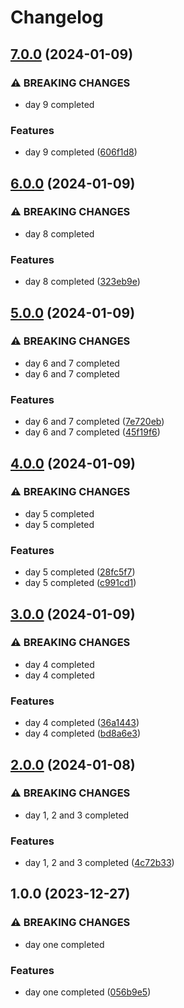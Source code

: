 # Changelog

## [7.0.0](https://github.com/sergiorgiraldo/AdventOfCode2021/compare/v6.0.0...v7.0.0) (2024-01-09)


### ⚠ BREAKING CHANGES

* day 9 completed

### Features

* day 9 completed ([606f1d8](https://github.com/sergiorgiraldo/AdventOfCode2021/commit/606f1d89f8a9ab5ead15a06dd29e205a4c32c835))

## [6.0.0](https://github.com/sergiorgiraldo/AdventOfCode2021/compare/v5.0.0...v6.0.0) (2024-01-09)


### ⚠ BREAKING CHANGES

* day 8 completed

### Features

* day 8 completed ([323eb9e](https://github.com/sergiorgiraldo/AdventOfCode2021/commit/323eb9e80eb8e04f68a2b612226815a33494f1e1))

## [5.0.0](https://github.com/sergiorgiraldo/AdventOfCode2021/compare/v4.0.0...v5.0.0) (2024-01-09)


### ⚠ BREAKING CHANGES

* day 6 and 7 completed
* day 6 and 7 completed

### Features

* day 6 and 7 completed ([7e720eb](https://github.com/sergiorgiraldo/AdventOfCode2021/commit/7e720ebaefdb43c5a5a92e3244405a121b5e5918))
* day 6 and 7 completed ([45f19f6](https://github.com/sergiorgiraldo/AdventOfCode2021/commit/45f19f6e98ea9f41dd98fe5499abe043eaca9965))

## [4.0.0](https://github.com/sergiorgiraldo/AdventOfCode2021/compare/v3.0.0...v4.0.0) (2024-01-09)


### ⚠ BREAKING CHANGES

* day 5 completed
* day 5 completed

### Features

* day 5 completed ([28fc5f7](https://github.com/sergiorgiraldo/AdventOfCode2021/commit/28fc5f7d4739720dca84cb245e8e35053a3acde3))
* day 5 completed ([c991cd1](https://github.com/sergiorgiraldo/AdventOfCode2021/commit/c991cd180feb0d5ae234a69a723bbc002b96ea89))

## [3.0.0](https://github.com/sergiorgiraldo/AdventOfCode2021/compare/v2.0.0...v3.0.0) (2024-01-09)


### ⚠ BREAKING CHANGES

* day 4 completed
* day 4 completed

### Features

* day 4 completed ([36a1443](https://github.com/sergiorgiraldo/AdventOfCode2021/commit/36a1443cce9bc6de7223817d71fc318e3402e2e9))
* day 4 completed ([bd8a6e3](https://github.com/sergiorgiraldo/AdventOfCode2021/commit/bd8a6e3a06d3de268adbc0aeeeee03aa3fc51948))

## [2.0.0](https://github.com/sergiorgiraldo/AdventOfCode2021/compare/v1.0.0...v2.0.0) (2024-01-08)


### ⚠ BREAKING CHANGES

* day 1, 2 and 3 completed

### Features

* day 1, 2 and 3 completed ([4c72b33](https://github.com/sergiorgiraldo/AdventOfCode2021/commit/4c72b33eb308e3e6cd49b91fd561f7aab5ae5b95))

## 1.0.0 (2023-12-27)


### ⚠ BREAKING CHANGES

* day one completed

### Features

* day one completed ([056b9e5](https://github.com/sergiorgiraldo/AdventOfCode2021/commit/056b9e5db2598025598382a7cac60d3a8b918654))
